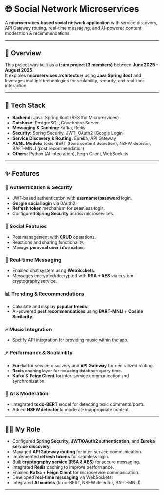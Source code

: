# 🌐 Social Network Microservices

A **microservices-based social network application** with service discovery, API Gateway routing, real-time messaging, and AI-powered content moderation & recommendations.

---

## 📌 Overview

This project was built as a **team project (3 members)** between **June 2025 - August 2025**.  
It explores **microservices architecture** using **Java Spring Boot** and leverages multiple technologies for scalability, security, and real-time interaction.

---

## 🚀 Tech Stack

- **Backend:** Java, Spring Boot (RESTful Microservices)  
- **Database:** PostgreSQL, Couchbase Server  
- **Messaging & Caching:** Kafka, Redis  
- **Security:** Spring Security, JWT, OAuth2 (Google Login)  
- **Service Discovery & Routing:** Eureka, API Gateway  
- **AI/ML Models:** toxic-BERT (toxic content detection), NSFW detector, BART-MNLI (post recommendation)  
- **Others:** Python (AI integration), Feign Client, WebSockets  

---

## ✨ Features

### 🔐 Authentication & Security
- JWT-based authentication with **username/password** login.  
- **Google social login** via OAuth2.  
- **Refresh token** mechanism for seamless login.  
- Configured **Spring Security** across microservices.  

### 📝 Social Features
- Post management with **CRUD** operations.  
- Reactions and sharing functionality.  
- Manage **personal user information**.  

### 💬 Real-time Messaging
- Enabled chat system using **WebSockets**.  
- Messages encrypted/decrypted with **RSA + AES** via custom cryptography service.  

### 📊 Trending & Recommendations
- Calculate and display **popular trends**.  
- AI-powered **post recommendations** using **BART-MNLI** + **Cosine Similarity**.  

### 🎶 Music Integration
- Spotify API integration for providing music within the app.  

### ⚡ Performance & Scalability
- **Eureka** for service discovery and **API Gateway** for centralized routing.  
- **Redis** caching layer for reducing database query time.  
- **Kafka** & **Feign Client** for inter-service communication and synchronization.  

### 🤖 AI & Moderation
- Integrated **toxic-BERT** model for detecting toxic comments/posts.  
- Added **NSFW detector** to moderate inappropriate content.  

---

## 🧑‍💻 My Role

- Configured **Spring Security, JWT/OAuth2 authentication**, and **Eureka service discovery**.  
- Managed **API Gateway routing** for inter-service communication.  
- Implemented **refresh tokens** for seamless login.  
- Built **cryptography service (RSA & AES)** for secure messaging.  
- Integrated **Redis** caching to improve performance.  
- Enabled **Kafka + Feign Client** for microservice communication.  
- Developed **real-time messaging** via WebSockets.  
- Integrated **AI models** (toxic-BERT, NSFW detector, BART-MNLI).
  
---
